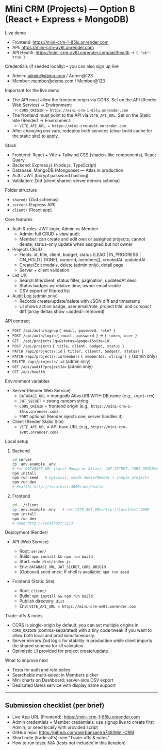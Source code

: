 # Mini CRM (Projects) — Option B (React + Express + MongoDB)

Live demo
- Frontend: https://mini-crm-1-85lu.onrender.com
- API: https://mini-crm-av8t.onrender.com
- API Health: https://mini-crm-av8t.onrender.com/api/health → `{ "ok": true }`

Credentials (if seeded locally) – you can also sign up live
- Admin: admin@demo.com / Admin@123
- Member: member@demo.com / Member@123

Important for the live demo
- The API must allow the frontend origin via CORS. Set on the API (Render Web Service) → Environment:
  - `CORS_ORIGIN = https://mini-crm-1-85lu.onrender.com`
- The frontend must point to the API via `VITE_API_URL`. Set on the Static Site (Render) → Environment:
  - `VITE_API_URL = https://mini-crm-av8t.onrender.com`
- After changing env vars, redeploy both services (clear build cache for the static site) to apply.

Stack
- Frontend: React + Vite + Tailwind CSS (shadcn-like components), React Query
- Backend: Express.js (Node.js, TypeScript)
- Database: MongoDB (Mongoose) — Atlas in production
- Auth: JWT (bcrypt password hashing)
- Validation: Zod (client shared; server mirrors schema)

Folder structure
- `shared/` (Zod schemas)
- `server/` (Express API)
- `client/` (React app)

Core features
- Auth & roles: JWT login; Admin vs Member
  - Admin: full CRUD + view audit
  - Member: can create and edit own or assigned projects; cannot delete; status-only update when assigned but not owner
- Projects CRUD
  - Fields: id, title, client, budget, status (LEAD | IN_PROGRESS | ON_HOLD | DONE), ownerId, members[], createdAt, updatedAt
  - Create/Edit modals, delete (admin only), detail page
  - Server + client validation
- List UX
  - Search title/client, status filter, pagination, updatedAt desc
  - Status badges w/ relative time; owner email visible
  - CSV export of filtered list
- Audit Log (admin only)
  - Records create/update/delete with JSON diff and timestamp
  - UI shows action badge, user email/role, project title, and compact diff (array deltas show +added/−removed)

API contract
- `POST /api/auth/signup` `{ email, password, role? }`
- `POST /api/auth/login` `{ email, password }` → `{ token, user }`
- `GET  /api/projects` `?q=&status=&page=1&size=10`
- `POST /api/projects` `{ title, client, budget, status }`
- `PATCH /api/projects/:id` `{ title?, client?, budget?, status? }`
- `PATCH /api/projects/:id/members` `{ memberIds: string[] }` (admin only)
- `DELETE /api/projects/:id` (admin only)
- `GET /api/audit?projectId=` (admin only)
- `GET /api/health`

Environment variables
- Server (Render Web Service)
  - `DATABASE_URL` = mongodb Atlas URI WITH DB name (e.g., `/mini-crm`)
  - `JWT_SECRET` = strong random string
  - `CORS_ORIGIN` = frontend origin (e.g., `https://mini-crm-1-85lu.onrender.com`)
  - `PORT` optional (Render injects one; server handles it)
- Client (Render Static Site)
  - `VITE_API_URL` = API base URL (e.g., `https://mini-crm-av8t.onrender.com`)

Local setup
1) Backend
   ```bash
   cd server
   cp .env.example .env
   # Set DATABASE_URL (local Mongo or Atlas), JWT_SECRET, CORS_ORIGIN=http://localhost:5173
   npm install
   npm run seed   # optional, seeds Admin/Member + sample projects
   npm run dev
   # Health: http://localhost:4000/api/health
   ```

2) Frontend
   ```bash
   cd ../client
   cp .env.example .env   # set VITE_API_URL=http://localhost:4000
   npm install
   npm run dev
   # Open http://localhost:5173
   ```

Deployment (Render)
- API (Web Service)
  - Root: `server/`
  - Build: `npm install && npm run build`
  - Start: `node dist/index.js`
  - Env: `DATABASE_URL`, `JWT_SECRET`, `CORS_ORIGIN`
  - (Optional) seed once: If shell is available: `npm run seed`

- Frontend (Static Site)
  - Root: `client/`
  - Build: `npm install && npm run build`
  - Publish directory: `dist`
  - Env: `VITE_API_URL = https://mini-crm-av8t.onrender.com`

Trade-offs & notes
- CORS is single-origin by default; you can set multiple origins in `CORS_ORIGIN` (comma-separated) with a tiny code tweak if you want to allow both local and prod simultaneously.
- Server mirrors Zod logic for stability in production while client imports the shared schema for UI validation.
- Optimistic UI provided for project create/update.

What to improve next
- Tests for auth and role policy
- Searchable multi-select in Members picker
- Mini charts on Dashboard; server-side CSV export
- Dedicated Users service with display name support

---

## Submission checklist (per brief)
- Live App URL (Frontend): https://mini-crm-1-85lu.onrender.com
- Admin credentials + Member credentials: use signup live to create first Admin; or seed locally with provided script
- GitHub repo: https://github.com/anirbansantra748/Mini-CRM
- Short note (trade-offs): see “Trade-offs & notes”
- How to run tests: N/A (tests not included in this iteration)
